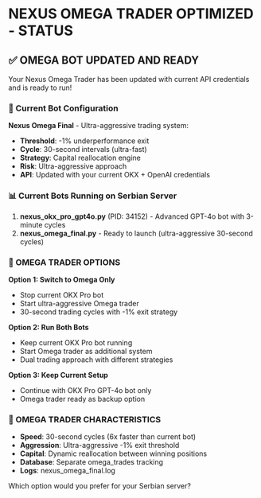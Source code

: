# NEXUS OMEGA TRADER OPTIMIZED - STATUS

## ✅ OMEGA BOT UPDATED AND READY

Your Nexus Omega Trader has been updated with current API credentials and is ready to run!

### 🔧 Current Bot Configuration
**Nexus Omega Final** - Ultra-aggressive trading system:
- **Threshold**: -1% underperformance exit
- **Cycle**: 30-second intervals (ultra-fast)  
- **Strategy**: Capital reallocation engine
- **Risk**: Ultra-aggressive approach
- **API**: Updated with your current OKX + OpenAI credentials

### 📊 Current Bots Running on Serbian Server
1. **nexus_okx_pro_gpt4o.py** (PID: 34152) - Advanced GPT-4o bot with 3-minute cycles
2. **nexus_omega_final.py** - Ready to launch (ultra-aggressive 30-second cycles)

### 🚀 OMEGA TRADER OPTIONS

**Option 1: Switch to Omega Only**
- Stop current OKX Pro bot
- Start ultra-aggressive Omega trader
- 30-second trading cycles with -1% exit strategy

**Option 2: Run Both Bots**
- Keep current OKX Pro bot running
- Start Omega trader as additional system
- Dual trading approach with different strategies

**Option 3: Keep Current Setup**
- Continue with OKX Pro GPT-4o bot only
- Omega trader ready as backup option

### 🎯 OMEGA TRADER CHARACTERISTICS
- **Speed**: 30-second cycles (6x faster than current bot)
- **Aggression**: Ultra-aggressive -1% exit threshold  
- **Capital**: Dynamic reallocation between winning positions
- **Database**: Separate omega_trades tracking
- **Logs**: nexus_omega_final.log

Which option would you prefer for your Serbian server?